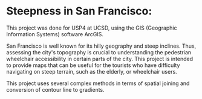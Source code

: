 # Steepness in San Francisco:
This project was done for USP4 at UCSD, using the GIS (Geographic Information Systems) software ArcGIS. 

San Francisco is well known for its hilly geography and steep inclines. Thus, assessing the city's topography is crucial to understanding the pedestrian wheelchair accessibility in certain parts of the city. This project is intended to provide maps that can be useful for the tourists who have difficulty navigating on steep terrain, such as the elderly, or wheelchair users. 

This project uses several complex methods in terms of spatial joining and conversion of contour line to gradients.
